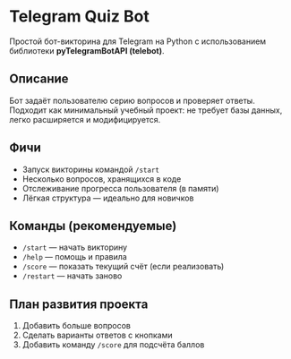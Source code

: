 # Telegram Quiz Bot

Простой бот-викторина для Telegram на Python с использованием библиотеки **pyTelegramBotAPI (telebot)**.

## Описание

Бот задаёт пользователю серию вопросов и проверяет ответы. Подходит как минимальный учебный проект: не требует базы данных, легко расширяется и модифицируется.

## Фичи

* Запуск викторины командой `/start`
* Несколько вопросов, хранящихся в коде
* Отслеживание прогресса пользователя (в памяти)
* Лёгкая структура — идеально для новичков

## Команды (рекомендуемые)

* `/start` — начать викторину
* `/help` — помощь и правила
* `/score` — показать текущий счёт (если реализовать)
* `/restart` — начать заново

## План развития проекта

1. Добавить больше вопросов
2. Сделать варианты ответов с кнопками
3. Добавить команду `/score` для подсчёта баллов
